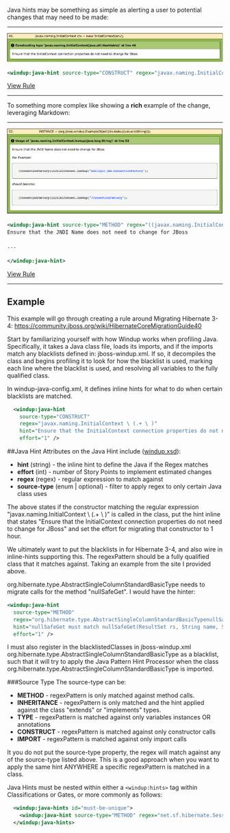 Java hints may be something as simple as alerting a user to potential changes that may need to be made:
***
![Java Simple Hint](img/6-java-hint1.png)

```xml
<windup:java-hint source-type="CONSTRUCT" regex="javax.naming.InitialContext\(.+\)" hint="Ensure that the InitialContext connection properties do not need to change for JBoss" effort="1"/>
```

[View Rule](https://github.com/jboss-windup/windup/blob/master/windup-engine/src/main/resources/windup/java/java-config.windup.xml)
***

To something more complex like showing a **rich** example of the change, leveraging Markdown:
***
![Java Complex Hint](img/6-java-hint2.png)

```xml
<windup:java-hint source-type="METHOD" regex="((javax.naming.InitialContext)|(javax.naming.Context)).lookup" effort="1"> 
Ensure that the JNDI Name does not need to change for JBoss

...

</windup:java-hint>
```

[View Rule](https://github.com/jboss-windup/windup/blob/master/windup-engine/src/main/resources/windup/java/java-config.windup.xml)
***

## Example

This example will go through creating a rule around Migrating Hibernate 3-4: https://community.jboss.org/wiki/HibernateCoreMigrationGuide40

Start by familiarizing yourself with how Windup works when profiling Java.  Specifically, it takes a Java class file, loads its imports, and if the imports match any blacklists defined in: jboss-windup.xml.  If so, it decompiles the class and begins profiling it to look for how the blacklist is used, marking each line where the blacklist is used, and resolving all variables to the fully qualified class.

In windup-java-config.xml, it defines inline hints for what to do when certain blacklists are matched.

```xml
  <windup:java-hint 
    source-type="CONSTRUCT" 
    regex="javax.naming.InitialContext \ (.+ \ )" 
    hint="Ensure that the InitialContext connection properties do not need to change for JBoss." 
    effort="1" />
```
##Java Hint
Attributes on the Java Hint include ([windup.xsd](https://github.com/jboss-windup/windup/blob/master/src/main/resources/namespace/windup.xsd)):
* **hint** (string) - the inline hint to define the Java if the Regex matches
* **effort** (int) - number of Story Points to implement estimated changes
* **regex** (regex) - regular expression to match against
* **source-type** (enum | optional) - filter to apply regex to only certain Java class uses

The above states if the constructor matching the regular expression "javax.naming.InitialContext \\ (.+ \\ )" is called in the class, put the hint inline that states "Ensure that the InitialContext connection properties do not need to change for JBoss" and set the effort for migrating that constructor to 1 hour.

We ultimately want to put the blacklists in for Hibernate 3-4, and also wire in inline-hints supporting this.  The regexPattern should be a fully qualified class that it matches against.  Taking an example from the site I provided above.

org.hibernate.type.AbstractSingleColumnStandardBasicType needs to migrate calls for the method "nullSafeGet".  I would have the hinter:

```xml
<windup:java-hint 
  source-type="METHOD" 
  regex="org.hibernate.type.AbstractSingleColumnStandardBasicTypenullSafeGet \ (.+ \ )" 
  hint="nullSafeGet must match nullSafeGet(ResultSet rs, String name, SessionImplementor session). in Hibernate 4." 
  effort="1" />
```
I must also register in the blacklistedClasses in jboss-windup.xml org.hibernate.type.AbstractSingleColumnStandardBasicType as a blacklist, such that it will try to apply the Java Pattern Hint Processor when the class org.hibernate.type.AbstractSingleColumnStandardBasicType is imported.


###Source Type
The source-type can be:
* **METHOD** - regexPattern is only matched against method calls.
* **INHERITANCE** - regexPattern is only matched and the hint applied against the class "extends" or "implements" types.
* **TYPE** - regexPattern is matched against only variables instances OR annotations
* **CONSTRUCT** - regexPattern is matched against only constructor calls
* **IMPORT** - regexPattern is matched against only import calls

It you do not put the source-type property, the regex will match against any of the source-type listed above.  This is a good approach when you want to apply the same hint ANYWHERE a specific regexPattern is matched in a class.

Java Hints must be nested within either a ```<windup:hints>``` tag within Classifications or Gates, or more commonly as follows:

```xml
  <windup:java-hints id="must-be-unique">
    <windup:java-hint source-type="METHOD" regex="net.sf.hibernate.Session.find" hint="Deprecated by Hibernate 3, moved to org.hibernate.classic -- use createQuery()" effort="2"/>
  </windup:java-hints>
```